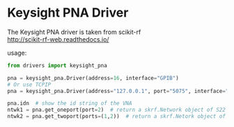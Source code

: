# Keysight PNA Driver

The Keysight PNA driver is taken from scikit-rf<br/>
http://scikit-rf-web.readthedocs.io/

usage:

```python
from drivers import keysight_pna

pna = keysight_pna.Driver(address=16, interface="GPIB")
# Or use TCPIP
pna = keysight_pna.Driver(address="127.0.0.1", port="5075", interface="SOCKET")

pna.idn  # show the id string of the VNA
ntwk1 = pna.get_oneport(port=2)  # return a skrf.Network object of S22
ntwk2 = pna.get_twoport(ports=(1,2))  # return a skrf.Netork object of (S11, S21, S12, S22)
```

